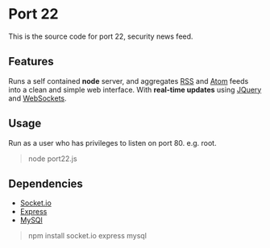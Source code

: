 Port 22
=======

This is the source code for port 22, security news feed.

## Features
Runs a self contained __node__ server, and aggregates [RSS]() and [Atom]() feeds into a clean and simple web interface. With __real-time updates__ using [JQuery]() and [WebSockets]().

## Usage
Run as a user who has privileges to listen on port 80. e.g. root.
>node port22.js

## Dependencies 
- [Socket.io]() 
- [Express]() 
- [MySQl](https://npmjs.org/package/mysql)

> npm install socket.io express mysql

